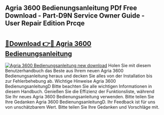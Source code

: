 ## Agria 3600 Bedienungsanleitung PDf Free Download - Part-D9N Service Owner Guide - User Repair Edition Prcqe

# <h2><a href="http://df1hipp.blite.top/?on=Agria+3600+Bedienungsanleitung">🔗Download 👉🔴 Agria 3600 Bedienungsanleitung</a></h2>

[![Agria 3600 Bedienungsanleitung new download](https://i.imgur.com/lujVjoI.png)](http://df1hipp.blite.top/?on=Agria+3600+Bedienungsanleitung)
Holen Sie mit diesem Benutzerhandbuch das Beste aus Ihrem neuen Agria 3600 Bedienungsanleitung heraus und decken Sie alles von der Installation bis zur Fehlerbehebung ab. Wichtige Hinweise Agria 3600 BedienungsanleitungD Bitte beachten Sie alle wichtigen Informationen in diesem Handbuch. Genießen Sie die Effizienz der Funktionsliste, während Sie Ihr neues Agria 3600 Bedienungsanleitung verwenden. Bitte teilen Sie Ihre Gedanken Agria 3600 BedienungsanleitungD. Ihr Feedback ist für uns von unschätzbarem Wert. Bitte teilen Sie Ihre Gedanken und Vorschläge mit.
